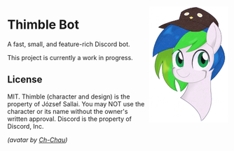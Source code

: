 <img src="assets/avatar.png" align="right" width="180px"> <h1>Thimble Bot</h1>

A fast, small, and feature-rich Discord bot.

This project is currently a work in progress.

## License

MIT. Thimble (character and design) is the property of József Sallai. You may
NOT use the character or its name without the owner's written approval. Discord
is the property of Discord, Inc.

*(avatar by [Ch-Chau](https://www.deviantart.com/ch-chau/))*

